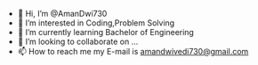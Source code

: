 - 👋 Hi, I’m @AmanDwi730
- 👀 I’m interested in Coding,Problem Solving
- 🌱 I’m currently learning Bachelor of Engineering
- 💞️ I’m looking to collaborate on ...
- 📫 How to reach me my E-mail is amandwivedi730@gmail.com

<!---
AmanDwi730/AmanDwi730 is a ✨ special ✨ repository because its `README.md` (this file) appears on your GitHub profile.
You can click the Preview link to take a look at your changes.
--->
